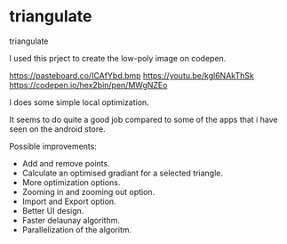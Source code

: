 # triangulate
triangulate

I used this prject to create the low-poly image on codepen.

https://pasteboard.co/ICAfYbd.bmp
https://youtu.be/kgl6NAkThSk
https://codepen.io/hex2bin/pen/MWgNZEo

I does some simple local optimization.

It seems to do quite a good job compared to some of the apps that i have seen on the android store.

Possible improvements:

* Add and remove points.
* Calculate an optimised gradiant for a selected triangle.
* More optimization options.
* Zooming in and zooming out option.
* Import and Export option.
* Better UI design.
* Faster delaunay algorithm.
* Parallelization of the algoritm. 
